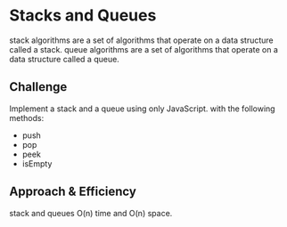 # Stacks and Queues

stack algorithms are a set of algorithms that operate on a data structure called a stack.
queue algorithms are a set of algorithms that operate on a data structure called a queue.

## Challenge

Implement a stack and a queue using only JavaScript.
with the following methods:

- push
- pop
- peek
- isEmpty

## Approach & Efficiency

stack and queues O(n) time and O(n) space.

